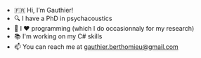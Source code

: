 - 🇫🇷 Hi, I’m Gauthier!
- 🔍 I have a PhD in psychacoustics
- 🤖 I ❤️ programming (which I do occasionnaly for my research)
- 📚 I'm working on my C# skills
- 📫 You can reach me at gauthier.berthomieu@gmail.com
